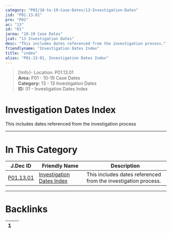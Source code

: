 ```yaml
---  
category: "P01/10-to-19-Case-Dates/13-Investigation-Dates"  
jid: "P01.13.01"  
pro: "P01"  
ac: "13"  
id: "01"  
jarea: "10-19 Case Dates"  
jcat: "13 Investigation Dates"  
desc: "This includes dates referenced from the investigation process."  
friendlyname: "Investigation Dates Index"  
title: "index"  
alias: "P01-13-01, Investigation Dates Index"  
---  
```

>[!info]- Location: P01.13.01  
>**Area:** P01 - 10-19 Case Dates  
>**Category:** 13 - 13 Investigation Dates  
>**ID:** 01 - Investigation Dates Index  
  
# Investigation Dates Index  
  
This includes dates referenced from the investigation process  
   
  
  
---  
# In This Category  
  
| J.Dec ID                                                                              | Friendly Name                                                                                         | Description                                                    |  
| ------------------------------------------------------------------------------------- | ----------------------------------------------------------------------------------------------------- | -------------------------------------------------------------- |  
| [P01.13.01](index.md#) | [Investigation Dates Index](index.md#) | This includes dates referenced from the investigation process. |  
  
  
---  
# Backlinks  
<div><table class="dataview table-view-table"><thead class="table-view-thead"><tr class="table-view-tr-header"><th class="table-view-th"><span></span><span class="dataview small-text">1</span></th><th class="table-view-th"><span></span></th></tr></thead><tbody class="table-view-tbody"></tbody></table></div>